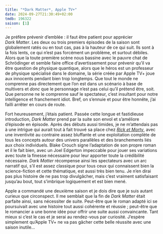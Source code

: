 ```yaml
---
title: "*Dark Matter*, Apple TV+"
date: 2024-09-27T21:30:49+02:00
tmdb: 196322 
saison: [1]
---
```


Je préfère prévenir d’emblée : il faut être patient pour apprécier *Dark Matter*. Les deux ou trois premiers épisodes de la saison sont globalement ratés ou en tout cas, pas à la hauteur de ce qui suit. Ils sont à la fois lents, ce qui n’est pas forcément un problème, et surtout débiles. Alors que la toute première scène nous bassine avec le pauvre chat de Schrödinger et semble faire office d’avertissement pour prévenir qu’il va être question de physique quantique, alors que le héros est un professeur de physique spécialisé dans le domaine, la série créée par Apple TV+ joue aux innocents pendant bien trop longtemps. Que tout le monde ne comprenne pas directement que l’on est dans un scénario à base de multivers et *donc* que le personnage n’est pas celui qu’il prétend être, soit. Que personne ne le comprenne sauf le spectateur, c’est insultant pour notre intelligence et franchement idiot. Bref, on s’ennuie et pour être honnête, j’ai failli arrêter en cours de route.

Fort heureusement, j’étais patient. Passée cette longue et fastidieuse introduction, *Dark Matter* prend par la suite son envol et s’améliore d’épisode en épisode. Après des débuts aussi timides, je ne m’attendais pas à une intrigue qui aurait tout à fait trouvé sa place chez [*Rick et Morty*](https://voiretmanger.fr/rick-morty-harmon-roiland-adult-swim/), avec une inventivité au contraire assez bluffante et une exploitation complète de tous les concepts autour des univers parallèles et des branchements liés aux choix individuels. Blake Crouch signe l’adaptation de son propre roman et il le fait bien, avec un Joel Edgerton impeccable pour jouer ses variations avec toute la finesse nécessaire pour leur apporter toute la crédibilité nécessaire. *Dark Matter* récompense ainsi les spectateurs avec un arc narratif qui, s’il est assez classique pour tous ceux qui connaissent bien la science-fiction et cette thématique, est aussi très bien tenu. Je n’en dirai pas plus histoire de ne pas trop divulgâcher, mais c’est vraiment satisfaisant jusqu’au bout, tout s’imbrique logiquement et est bien mené.

Apple a commandé une deuxième saison et je dois dire que je suis autant curieux que circonspect. Il me semblait que la fin de *Dark Matter* était parfaite ainsi, sans nécessiter de suite. Peut-être que le roman adapté ici se poursuivait avec une histoire tout aussi cohérente et réussie ; peut-être que le romancier a une bonne idée pour offrir une suite aussi convaincante. Tant mieux si c’est le cas et je serai au rendez-vous par curiosité. J’espère simplement qu’Apple TV+ ne va pas gâcher cette belle réussite avec une saison inutile…